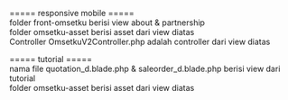 ===== responsive mobile ===== <br>
folder front-omsetku berisi view about & partnership <br>
folder omsetku-asset berisi asset dari view diatas <br>
Controller OmsetkuV2Controller.php adalah controller dari view diatas <br>

===== tutorial ===== <br>
nama file quotation_d.blade.php & saleorder_d.blade.php berisi view dari tutorial <br>
folder omsetku-asset berisi asset dari view diatas <br>
